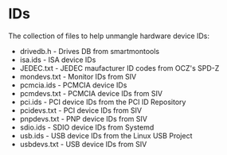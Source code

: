 # IDs
The collection of files to help unmangle hardware device IDs:

* drivedb.h   - Drives DB from smartmontools
* isa.ids     - ISA device IDs
* JEDEC.txt   - JEDEC maufacturer ID codes from OCZ's SPD-Z
* mondevs.txt - Monitor IDs from SIV
* pcmcia.ids  - PCMCIA device IDs
* pcmdevs.txt - PCMCIA device IDs from SIV
* pci.ids     - PCI device IDs from the PCI ID Repository
* pcidevs.txt - PCI device IDs from SIV
* pnpdevs.txt - PNP device IDs from SIV
* sdio.ids    - SDIO device IDs from Systemd
* usb.ids     - USB device IDs from the Linux USB Project
* usbdevs.txt - USB device IDs from SIV
